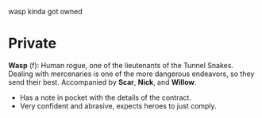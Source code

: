 wasp kinda got owned
# Private

**Wasp** (f): Human rogue, one of the lieutenants of the Tunnel Snakes. Dealing with mercenaries is one of the more dangerous endeavors, so they send their best. Accompanied by **Scar**, **Nick**, and **Willow**.

- Has a note in pocket with the details of the contract.
- Very confident and abrasive, expects heroes to just comply.
